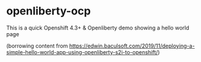# openliberty-ocp

This is a quick Openshift 4.3+ & Openliberty demo showing a hello world page

(borrowing content from https://edwin.baculsoft.com/2019/11/deploying-a-simple-hello-world-app-using-openliberty-s2i-to-openshift/)
